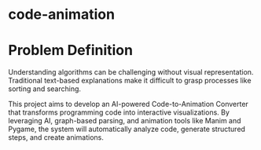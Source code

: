 # code-animation
# Problem Definition
Understanding algorithms can be challenging without visual representation. Traditional text-based explanations make it difficult to grasp processes like sorting and searching.

This project aims to develop an AI-powered Code-to-Animation Converter that transforms programming code into interactive visualizations. By leveraging AI, graph-based parsing, and animation tools like Manim and Pygame, the system will automatically analyze code, generate structured steps, and create animations.
